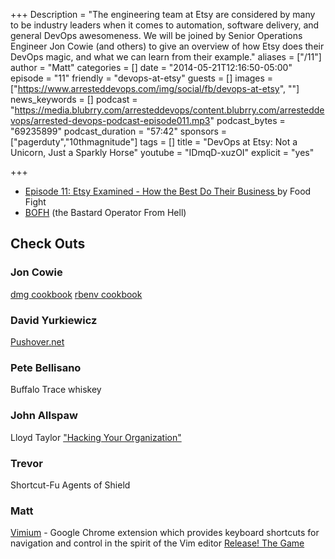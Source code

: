 +++
Description = "The engineering team at Etsy are considered by many to be industry leaders when it comes to automation, software delivery, and general DevOps awesomeness. We will be joined by Senior Operations Engineer Jon Cowie (and others) to give an overview of how Etsy does their DevOps magic, and what we can learn from their example."
aliases = ["/11"]
author = "Matt"
categories = []
date = "2014-05-21T12:16:50-05:00"
episode = "11"
friendly = "devops-at-etsy"
guests = []
images = ["https://www.arresteddevops.com/img/social/fb/devops-at-etsy", ""]
news_keywords = []
podcast = "https://media.blubrry.com/arresteddevops/content.blubrry.com/arresteddevops/arrested-devops-podcast-episode011.mp3"
podcast_bytes = "69235899"
podcast_duration = "57:42"
sponsors = ["pagerduty","10thmagnitude"]
tags = []
title = "DevOps at Etsy: Not a Unicorn, Just a Sparkly Horse"
youtube = "IDmqD-xuzOI"
explicit = "yes"

+++

<ul>
	<li><a href="http://foodfightshow.org/2012/05/episode-11-etsy-examined-how-best-do.html" target="_blank">Episode 11: Etsy Examined - How the Best Do Their Business </a>by Food Fight</li>
	<li><a href="http://bofh.ntk.net/BOFH/" target="_blank">BOFH</a> (the Bastard Operator From Hell)</li>
</ul>

<h2>Check Outs</h2>
<h3>Jon Cowie</h3>
<a href="http://community.opscode.com/cookbooks/dmg">dmg cookbook</a>
<a href="http://community.opscode.com/cookbooks/rbenv">rbenv cookbook</a>
<h3>David Yurkiewicz</h3>
<a href="http://pushover.net">Pushover.net</a>
<h3>Pete Bellisano</h3>
Buffalo Trace whiskey
<h3>John Allspaw</h3>
Lloyd Taylor <a href="http://www.infoq.com/presentations/Hacking-Your-Organization">"Hacking Your Organization"</a>
<h3>Trevor</h3>
Shortcut-Fu
Agents of Shield
<h3>Matt</h3>
<a href="http://vimium.github.io/">Vimium</a> - Google Chrome extension which provides keyboard shortcuts for navigation and control in the spirit of the Vim editor
<a href="http://www.kickstarter.com/projects/627324241/release-the-game">Release! The Game</a>

